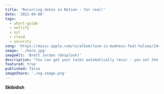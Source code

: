 ```yaml
---
title: 'Recurring dates in Notion - for real!'
date: '2021-04-08'
tags:
  - short-guide
  - netlify
  - ssl
  - cloud
  - security
song: 'https://music.apple.com/ru/album/love-is-madness-feat-halsey/1440900559?i=1440900578&l=en'
image: './hero.jpg'
imageAlt: 'Brett Jordan (Unsplash)'
description: "You can get your tasks automatically recur - you set the interval, the formula does the rest. Here's how."
featured: true
published: false
imageShare: './og-image.png'
---
```


**Skibidish**
